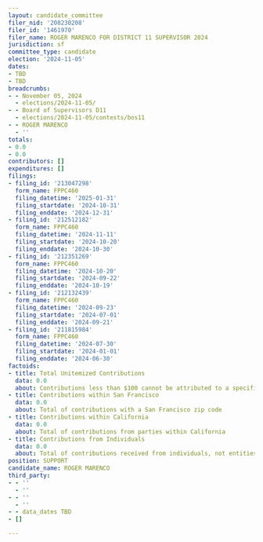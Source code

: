 ```yaml
---
layout: candidate_committee
filer_nid: '208230208'
filer_id: '1461970'
filer_name: ROGER MARENCO FOR DISTRICT 11 SUPERVISOR 2024
jurisdiction: sf
committee_type: candidate
election: '2024-11-05'
dates:
- TBD
- TBD
breadcrumbs:
- - November 05, 2024
  - elections/2024-11-05/
- - Board of Supervisors D11
  - elections/2024-11-05/contests/bos11
- - ROGER MARENCO
  - ''
totals:
- 0.0
- 0.0
contributors: []
expenditures: []
filings:
- filing_id: '213047298'
  form_name: FPPC460
  filing_datetime: '2025-01-31'
  filing_startdate: '2024-10-31'
  filing_enddate: '2024-12-31'
- filing_id: '212512182'
  form_name: FPPC460
  filing_datetime: '2024-11-11'
  filing_startdate: '2024-10-20'
  filing_enddate: '2024-10-30'
- filing_id: '212351269'
  form_name: FPPC460
  filing_datetime: '2024-10-20'
  filing_startdate: '2024-09-22'
  filing_enddate: '2024-10-19'
- filing_id: '212132439'
  form_name: FPPC460
  filing_datetime: '2024-09-23'
  filing_startdate: '2024-07-01'
  filing_enddate: '2024-09-21'
- filing_id: '211815984'
  form_name: FPPC460
  filing_datetime: '2024-07-30'
  filing_startdate: '2024-01-01'
  filing_enddate: '2024-06-30'
factoids:
- title: Total Unitemized Contributions
  data: 0.0
  about: Contributions less than $100 cannot be attributed to a specific individual
- title: Contributions within San Francisco
  data: 0.0
  about: Total of contributions with a San Francisco zip code
- title: Contributions within California
  data: 0.0
  about: Total of contributions from parties within California
- title: Contributions from Individuals
  data: 0.0
  about: Total of contributions received from individuals, not entities
position: SUPPORT
candidate_name: ROGER MARENCO
third_party:
- - ''
  - ''
- - ''
  - ''
- - data_dates TBD
- []

---
```


